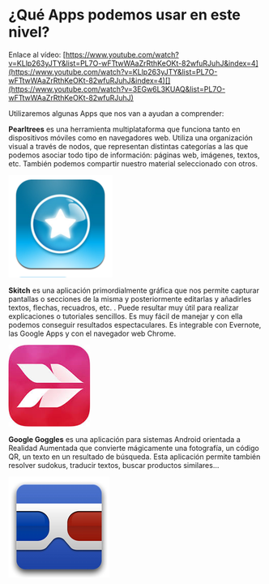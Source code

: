 # ¿Qué Apps podemos usar en este nivel?

Enlace al vídeo: [https://www.youtube.com/watch?v=KLlp263yJTY&list=PL7O-wFTtwWAaZrRthKeOKt-82wfuRJuhJ&index=4](https://www.youtube.com/watch?v=KLlp263yJTY&list=PL7O-wFTtwWAaZrRthKeOKt-82wfuRJuhJ&index=4)[](https://www.youtube.com/watch?v=3EGw6L3KUAQ&list=PL7O-wFTtwWAaZrRthKeOKt-82wfuRJuhJ)

Utilizaremos algunas Apps que nos van a ayudan a comprender:

**Pearltrees** es una herramienta multiplataforma que funciona tanto en dispositivos móviles como en navegadores web. Utiliza una organización visual a través de nodos, que representan distintas categorías a las que podemos asociar todo tipo de información: páginas web, imágenes, textos, etc. También podemos compartir nuestro material seleccionado con otros.


![Icono Pearltree](img/Pearltree.png)


**Skitch** es una aplicación primordialmente gráfica que nos permite capturar pantallas o secciones de la misma y posteriormente editarlas y añadirles textos, flechas, recuadros, etc. . Puede resultar muy útil para realizar explicaciones o tutoriales sencillos. Es muy fácil de manejar y con ella podemos conseguir resultados espectaculares. Es integrable con Evernote, las Google Apps y con el navegador web Chrome.


![Icono Skitch.](img/skitch2.jpg)


**Google Goggles** es una aplicación para sistemas Android orientada a Realidad Aumentada que convierte mágicamente una fotografía, un código QR, un texto en un resultado de búsqueda. Esta aplicación permite también resolver sudokus, traducir textos, buscar productos similares… 


![Icono Google Goggles.](img/Google_Goggles.png)

